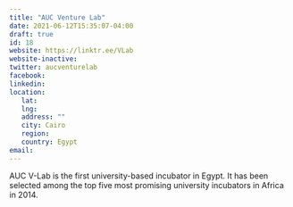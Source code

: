 ```yaml
---
title: "AUC Venture Lab"
date: 2021-06-12T15:35:07-04:00
draft: true
id: 18
website: https://linktr.ee/VLab
website-inactive: 
twitter: aucventurelab
facebook: 
linkedin: 
location: 
   lat: 
   lng: 
   address: ""
   city: Cairo
   region: 
   country: Egypt
email: 
---
```

AUC V-Lab is the first university-based incubator in Egypt. It has been selected among the top five most promising university incubators in Africa in 2014.
